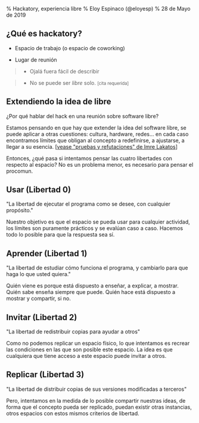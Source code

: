 % Hackatory, experiencia libre
% Eloy Espinaco (@eloyesp)
% 28 de Mayo de 2019

## ¿Qué es hackatory?

- Espacio de trabajo (o espacio de coworking)

- Lugar de reunión

> - Ojalá fuera fácil de describir

> - No se puede ser _libre_ solo. <small>[cita requerida]</small>

## Extendiendo la idea de libre

¿Por qué hablar del hack en una reunión sobre software libre?

Estamos pensando en que hay que extender la idea del software libre, se puede
aplicar a otras cuestiones: cultura, hardware, redes... en cada caso
encontramos límites que obligan al concepto a redefinirse, a ajustarse, a
llegar a su esencia. [[vease "pruebas y refutaciones" de Imre Lakatos][1]]

Entonces, ¿qué pasa si intentamos pensar las cuatro libertades con respecto al
espacio? No es un problema menor, es necesario para pensar el procomun.

 [1]: https://es.wikipedia.org/wiki/Pruebas_y_Refutaciones

## Usar (Libertad 0)

"La libertad de ejecutar el programa como se desee, con cualquier propósito."

Nuestro objetivo es que el espacio se pueda usar para cualquier actividad, los
límites son puramente prácticos y se evalúan caso a caso. Hacemos todo lo
posible para que la respuesta sea sí.

## Aprender (Libertad 1)

"La libertad de estudiar cómo funciona el programa, y cambiarlo para que haga lo
que usted quiera."

Quién viene es porque está dispuesto a enseñar, a explicar, a mostrar. Quién
sabe enseña siempre que puede. Quién hace está dispuesto a mostrar y compartir,
si no.

## Invitar (Libertad 2)

"La libertad de redistribuir copias para ayudar a otros"

Como no podemos replicar un espacio físico, lo que intentamos es recrear las
condiciones en las que son posible este espacio. La idea es que cualquiera
que tiene acceso a este espacio puede invitar a otros.

## Replicar (Libertad 3)

"La libertad de distribuir copias de sus versiones modificadas a terceros"

Pero, intentamos en la medida de lo posible compartir nuestras ideas, de forma
que el concepto pueda ser replicado, puedan existir otras instancias, otros
espacios con estos mismos criterios de libertad.
